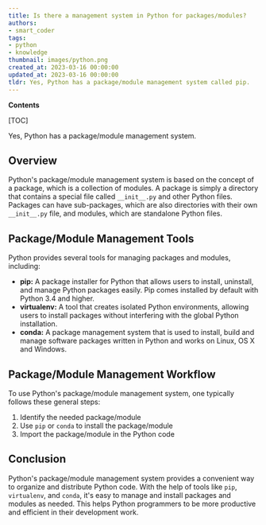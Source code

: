 ```yaml
---
title: Is there a management system in Python for packages/modules?
authors:
- smart_coder
tags:
- python
- knowledge
thumbnail: images/python.png
created_at: 2023-03-16 00:00:00
updated_at: 2023-03-16 00:00:00
tldr: Yes, Python has a package/module management system called pip.
---
```


**Contents**

[TOC]

Yes, Python has a package/module management system. 

## Overview 
Python's package/module management system is based on the concept of a package, which is a collection of modules. A package is simply a directory that contains a special file called `__init__.py` and other Python files. Packages can have sub-packages, which are also directories with their own `__init__.py` file, and modules, which are standalone Python files.

## Package/Module Management Tools
Python provides several tools for managing packages and modules, including:
- **pip:** A package installer for Python that allows users to install, uninstall, and manage Python packages easily. Pip comes installed by default with Python 3.4 and higher.
- **virtualenv:** A tool that creates isolated Python environments, allowing users to install packages without interfering with the global Python installation.
- **conda:** A package management system that is used to install, build and manage software packages written in Python and works on Linux, OS X and Windows.

## Package/Module Management Workflow
To use Python's package/module management system, one typically follows these general steps:
1. Identify the needed package/module
2. Use `pip` or `conda` to install the package/module
3. Import the package/module in the Python code

## Conclusion
Python's package/module management system provides a convenient way to organize and distribute Python code. With the help of tools like `pip`, `virtualenv`, and `conda`, it's easy to manage and install packages and modules as needed. This helps Python programmers to be more productive and efficient in their development work.
